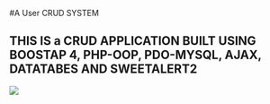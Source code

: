 #A User CRUD SYSTEM
## THIS IS a CRUD APPLICATION BUILT USING BOOSTAP 4, PHP-OOP, PDO-MYSQL, AJAX, DATATABES AND SWEETALERT2

<img src="https://i.im.ge/2024/04/10/Wnal7p.image.png">
